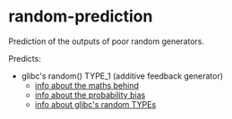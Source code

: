 # random-prediction
Prediction of the outputs of poor random generators.

Predicts:
- glibc's random() TYPE_1 (additive feedback generator)
  - [info about the maths behind](http://www.mathstat.dal.ca/~selinger/random/)
  - [info about the probability bias](http://stackoverflow.com/a/14679656/395386)
  - [info about glibc's random TYPEs](http://stackoverflow.com/a/25819262/395386)
